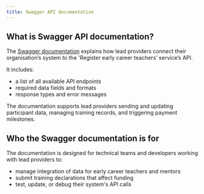 ```yaml
---
title: Swagger API documentation
---
```


## What is Swagger API documentation? 

The [Swagger documentation](/api/docs/v3) explains how lead providers connect their organisation’s system to the 'Register early career teachers’ service’s API.

It includes: 

* a list of all available API endpoints
* required data fields and formats
* response types and error messages

The documentation supports lead providers sending and updating participant data, managing training records, and triggering payment milestones. 

## Who the Swagger documentation is for 

The documentation is designed for technical teams and developers working with lead providers to: 

* manage integration of data for early career teachers and mentors
* submit training declarations that affect funding
* test, update, or debug their system's API calls
